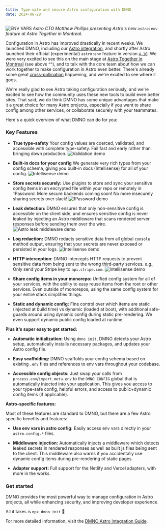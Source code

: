 ```yaml
---
title: Type-safe and secure Astro configuration with DMNO
date: 2024-06-28
---
```


![ENV VARS](https://astro.build/_astro/20240529_AstroConf_Photos_10848.CYftfPu-.webp)
*Astro CTO Matthew Phillips presenting Astro's new `astro:env` feature at Astro Together in Montreal.*

Configuration in Astro has improved drastically in recent weeks. We launched DMNO, including our [Astro integration](/docs/integrations/astro/), and shortly after Astro launched their official (experimental) `astro:env` feature in version [`4.10`](https://astro.build/blog/astro-4100/). We were very excited to see this on the main stage at [Astro Together in Montreal](https://astro.build/blog/astro-together-montreal/) (see above ^^), and to talk with the core team about how we can work together to make configuration in Astro even better. There's already some great [cross-pollination](https://github.com/withastro/roadmap/discussions/956) happening, and we're excited to see where it goes.

We're really glad to see Astro taking configuration seriously, and we're excited to see how the community uses these new tools to build even better sites. That said, we do think DMNO has some unique advantages that make it a great choice for many Astro projects, especially if you want to share config among other services, or collaborate securely with your teammates.

Here's a quick overview of what DMNO can do for you:

### Key Features

- **True type-safety**
Your config values are coerced, validated, and accessible with complete type-safety. Fail fast and early rather than bringing down production.
![Validation demo](@/assets/docs-images/validation-demo.png)

- **Built-in docs for your config**
We generate very rich types from your config schema, giving you built-in docs (Intellisense) for all of your config.
![Intellisense demo](@/assets/docs-images/intellisense-demo.png)

- **Store secrets securely:**
Use plugins to store and sync your sensitive config items in an encrypted file within your repo or remotely in 1Password. More secure backends coming soon! No more insecurely sharing secrets over slack!
![1Password demo](@/assets/docs-images/1pass-demo.png)


- **Leak detection:**
DMNO ensures that only non-sensitive config is accessible on the client side, and ensures sensitive config is never leaked by injecting an Astro middleware that  scans rendered server responses before sending them over the wire.
![Astro leak middleware demo](@/assets/docs-images/astro/leaked-secret-error.png)

- **Log redaction:**
DMNO redacts sensitive data from all global `console` method output, ensuring that your secrets are never exposed or persisted in your logs.
![Intellisense demo](@/assets/docs-images/console-redaction-demo.png)

- **HTTP interception:**
DMNO intercepts HTTP requests to prevent sensitive data from being sent to the wrong third-party services. e.g., Only send your Stripe key to `api.stripe.com`. 
![Intellisense demo](@/assets/docs-images/interceptor-demo.png)

- **Share config items in your monorepo:**
Unified config system for all of your services, with the ability to easy reuse items from the root or other services. Even outside of monorepos, using the same config system for your entire stack simplifies things.

- **Static and dynamic config:**
Fine control over which items are static (injected at build time) vs dynamic (loaded at boot), with additional safe-guards around using dynamic config during static pre-rendering. We even support dynamic public config loaded at runtime.


**Plus it's super easy to get started:**

- **Automatic initialization:**
Using `dmno init`, DMNO detects your Astro setup, automatically installs necessary packages, and updates your Astro config file. 

- **Easy scaffolding:**
DMNO scaffolds your config schema based on existing `.env` files and references to env vars throughout your codebase.

- **Accessible config objects:**
Just swap your calls from `process.env`/`import.meta.env` to the `DMNO_CONFIG` global that is automatically injected into your application. This gives you access to your type-safe config, helpful errors, and access to public+dynamic config items (if applicable).


**Astro-specific features:**

Most of these features are standard to DMNO, but there are a few Astro specific benefits and features:

- **Use env vars in astro config:**
Easily access env vars directly in your `astro.config.*` files.

- **Middleware injection:**
Automatically injects a middleware which detects leaked secrets in rendered responses as well as built js files being sent to the client. This middleware also warns if you accidentally use dynamic config items during pre-rendering of static pages.

- **Adapter support:**
Full support for the Netlify and Vercel adapters, with more in the works.

### Get started

DMNO provides the most powerful way to manage configuration in Astro projects, all while enhancing security, and improving developer experience. 

All it takes is `npx dmno init` 🎉

For more detailed information, visit the [DMNO Astro Integration Guide](https://dmno.dev/docs/integrations/astro/).
